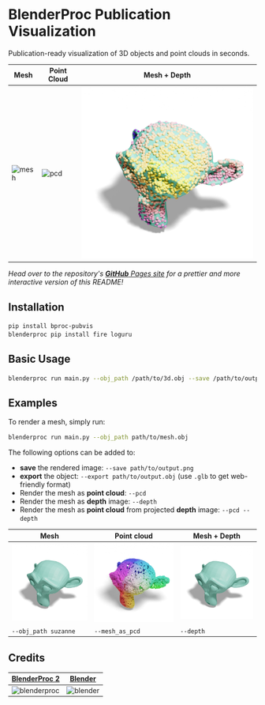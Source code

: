 # BlenderProc Publication Visualization
Publication-ready visualization of 3D objects and point clouds in seconds.

| Mesh                            | Point Cloud                   | Mesh + Depth                           |
|---------------------------------|-------------------------------|----------------------------------------|
| ![mesh](examples/mesh_0000.png) | ![pcd](examples/pcd_0000.png) | ![mesh_depth](examples/mesh_depth.png) |

_Head over to the repository's [**GitHub** Pages site](https://hummat.com/bproc-pubvis) for a prettier and more
interactive version of this README!_

## Installation
```bash
pip install bproc-pubvis
blenderproc pip install fire loguru
```

## Basic Usage
```bash
blenderproc run main.py --obj_path /path/to/3d.obj --save /path/to/output.png
```

## Examples

To render a mesh, simply run:
```bash
blenderproc run main.py --obj_path path/to/mesh.obj
```
The following options can be added to:
* **save** the rendered image: `--save path/to/output.png`
* **export** the object: `--export path/to/output.obj` (use `.glb` to get web-friendly format)
* Render the mesh as **point cloud**: `--pcd`
* Render the mesh as **depth** image: `--depth`
* Render the mesh as **point cloud** from projected **depth** image: `--pcd --depth`

| Mesh                            | Point cloud                                         | Mesh + Depth                                          |
|---------------------------------|-----------------------------------------------------|-------------------------------------------------------|
| <img src="examples/mesh.png" alt="mesh" width="200"/> | <img src="examples/pcd.png" alt="pcd" width="200"/> | <img src="examples/mesh.png" alt="mesh" width="200"/> |
| `--obj_path suzanne`            | `--mesh_as_pcd`                                     | `--depth`                                             |

## Credits

| [**BlenderProc 2**](https://github.com/DLR-RM/BlenderProc)                                                                                     | [**Blender**](https://www.blender.org)   |
|------------------------------------------------------------------------------------------------------------------------------------------------|-----------------------------------------------------------------------------------------------------|
| <img src="https://user-images.githubusercontent.com/6104887/137109535-275a2aa3-f5fd-4173-9d16-a9a9b86f66e7.gif" alt="blenderproc" width="512"> | <img src="https://download.blender.org/branding/blender_logo_socket.png" alt="blender" width="512"> | |